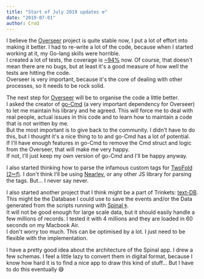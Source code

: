 ```yaml
---
title: "Start of July 2019 updates ⚙️"
date: "2019-07-01"
author: CroQ
---
```


I believe the [Overseer](https://github.com/ShinyTrinkets/overseer) project is quite stable now, I put a lot of effort into making it better. I had to re-write a lot of the code, because when I started working at it, my Go-lang skills were horrible.<br/>
I created a lot of tests, the coverage is [~94%](https://codecov.io/gh/ShinyTrinkets/overseer) now. Of course, that doesn't mean there are no bugs, but at least it's a good measure of how well the tests are hitting the code.<br/>
Overseer is very important, because it's the core of dealing with other processes, so it needs to be rock solid.

The next step for [Overseer](https://github.com/ShinyTrinkets/overseer) will be to organise the code a little better.<br/>
I asked the creator of [go-Cmd](https://github.com/go-cmd) (a very important dependency for Overseer) to let me maintain his library and he agreed. This will force me to deal with real people, actual issues in this code and to learn how to maintain a code that is not written by me.<br/>
But the most important is to give back to the community. I didn't have to do this, but I thought it's a nice thing to to and go-Cmd has a lot of potential.<br/>
If I'll have enough features in go-Cmd to remove the Cmd struct and logic from the Overseer, that will make me very happy.<br/>
If not, I'll just keep my own version of go-Cmd and I'll be happy anyway.

I also started thinking how to parse the infamous custom tags for [TwoFold (2✂︎f)](https://github.com/ShinyTrinkets/twofold.js). I don't think I'll be using [Nearley](https://nearley.js.org/), or any other JS library for parsing the tags. But... I never say never.

I also started another project that I think might be a part of Trinkets: [text-DB](https://github.com/croqaz/text-db). This might be the Database I could use to save the events and/or the Data generated from the scripts running with [Spinal 🌀](https://github.com/ShinyTrinkets/spinal).<br/>
It will not be good enough for large scale data, but it should easily handle a few millions of records. I tested it with 4 millions and they are loaded in 60 seconds on my Macbook Air.<br/>
I don't worry too much. This can be optimised by a lot. I just need to be flexible with the implementation.

I have a pretty good idea about the architecture of the Spinal app. I drew a few schemas. I feel a little lazy to convert them in digital format, because I know how hard it is to find a nice app to draw this kind of stuff... But I have to do this eventually 😅
